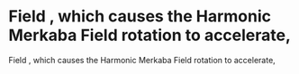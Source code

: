 # Field , which causes the Harmonic Merkaba Field rotation to accelerate,

Field , which causes the Harmonic Merkaba Field rotation to accelerate,
